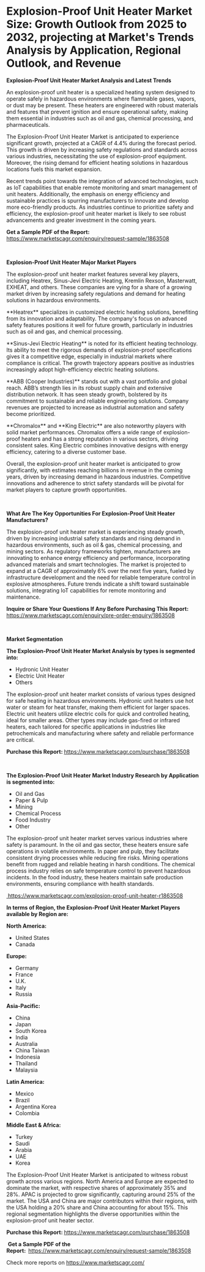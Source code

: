 <p><h1>Explosion-Proof Unit Heater Market Size: Growth Outlook from 2025 to 2032, projecting at Market's Trends Analysis by Application, Regional Outlook, and Revenue</h1></p><p><strong>Explosion-Proof Unit Heater Market Analysis and Latest Trends</strong></p>
<p><p>An explosion-proof unit heater is a specialized heating system designed to operate safely in hazardous environments where flammable gases, vapors, or dust may be present. These heaters are engineered with robust materials and features that prevent ignition and ensure operational safety, making them essential in industries such as oil and gas, chemical processing, and pharmaceuticals.</p><p>The Explosion-Proof Unit Heater Market is anticipated to experience significant growth, projected at a CAGR of 4.4% during the forecast period. This growth is driven by increasing safety regulations and standards across various industries, necessitating the use of explosion-proof equipment. Moreover, the rising demand for efficient heating solutions in hazardous locations fuels this market expansion. </p><p>Recent trends point towards the integration of advanced technologies, such as IoT capabilities that enable remote monitoring and smart management of unit heaters. Additionally, the emphasis on energy efficiency and sustainable practices is spurring manufacturers to innovate and develop more eco-friendly products. As industries continue to prioritize safety and efficiency, the explosion-proof unit heater market is likely to see robust advancements and greater investment in the coming years.</p></p>
<p><strong>Get a Sample PDF of the Report:&nbsp;</strong> <a href="https://www.marketscagr.com/enquiry/request-sample/1863508?utm_campaign=2754&utm_medium=2&utm_source=Github&utm_content=ia&utm_term=28022025&utm_id=explosion-proof-unit-heater">https://www.marketscagr.com/enquiry/request-sample/1863508</a></p>
<p>&nbsp;</p>
<p><strong>Explosion-Proof Unit Heater Major Market Players</strong></p>
<p><p>The explosion-proof unit heater market features several key players, including Heatrex, Sinus-Jevi Electric Heating, Kremlin Rexson, Masterwatt, EXHEAT, and others. These companies are vying for a share of a growing market driven by increasing safety regulations and demand for heating solutions in hazardous environments.</p><p>**Heatrex** specializes in customized electric heating solutions, benefiting from its innovation and adaptability. The company's focus on advanced safety features positions it well for future growth, particularly in industries such as oil and gas, and chemical processing.</p><p>**Sinus-Jevi Electric Heating** is noted for its efficient heating technology. Its ability to meet the rigorous demands of explosion-proof specifications gives it a competitive edge, especially in industrial markets where compliance is critical. The growth trajectory appears positive as industries increasingly adopt high-efficiency electric heating solutions.</p><p>**ABB (Cooper Industries)** stands out with a vast portfolio and global reach. ABB’s strength lies in its robust supply chain and extensive distribution network. It has seen steady growth, bolstered by its commitment to sustainable and reliable engineering solutions. Company revenues are projected to increase as industrial automation and safety become prioritized.</p><p>**Chromalox** and **King Electric** are also noteworthy players with solid market performances. Chromalox offers a wide range of explosion-proof heaters and has a strong reputation in various sectors, driving consistent sales. King Electric combines innovative designs with energy efficiency, catering to a diverse customer base.</p><p>Overall, the explosion-proof unit heater market is anticipated to grow significantly, with estimates reaching billions in revenue in the coming years, driven by increasing demand in hazardous industries. Competitive innovations and adherence to strict safety standards will be pivotal for market players to capture growth opportunities.</p></p>
<p>&nbsp;</p>
<p><strong>What Are The Key Opportunities For Explosion-Proof Unit Heater Manufacturers?</strong></p>
<p><p>The explosion-proof unit heater market is experiencing steady growth, driven by increasing industrial safety standards and rising demand in hazardous environments, such as oil & gas, chemical processing, and mining sectors. As regulatory frameworks tighten, manufacturers are innovating to enhance energy efficiency and performance, incorporating advanced materials and smart technologies. The market is projected to expand at a CAGR of approximately 6% over the next five years, fueled by infrastructure development and the need for reliable temperature control in explosive atmospheres. Future trends indicate a shift toward sustainable solutions, integrating IoT capabilities for remote monitoring and maintenance.</p></p>
<p><strong>Inquire or Share Your Questions If Any Before Purchasing This Report:</strong> <a href="https://www.marketscagr.com/enquiry/pre-order-enquiry/1863508?utm_campaign=2754&utm_medium=2&utm_source=Github&utm_content=ia&utm_term=28022025&utm_id=explosion-proof-unit-heater">https://www.marketscagr.com/enquiry/pre-order-enquiry/1863508</a></p>
<p>&nbsp;</p>
<p><strong>Market Segmentation</strong></p>
<p><strong>The Explosion-Proof Unit Heater Market Analysis by types is segmented into:</strong></p>
<p><ul><li>Hydronic Unit Heater</li><li>Electric Unit Heater</li><li>Others</li></ul></p>
<p><p>The explosion-proof unit heater market consists of various types designed for safe heating in hazardous environments. Hydronic unit heaters use hot water or steam for heat transfer, making them efficient for larger spaces. Electric unit heaters utilize electric coils for quick and controlled heating, ideal for smaller areas. Other types may include gas-fired or infrared heaters, each tailored for specific applications in industries like petrochemicals and manufacturing where safety and reliable performance are critical.</p></p>
<p><strong>Purchase this Report:&nbsp;</strong><a href="https://www.marketscagr.com/purchase/1863508?utm_campaign=2754&utm_medium=2&utm_source=Github&utm_content=ia&utm_term=28022025&utm_id=explosion-proof-unit-heater">https://www.marketscagr.com/purchase/1863508</a></p>
<p>&nbsp;</p>
<p><strong>The Explosion-Proof Unit Heater Market Industry Research by Application is segmented into:</strong></p>
<p><ul><li>Oil and Gas</li><li>Paper & Pulp</li><li>Mining</li><li>Chemical Process</li><li>Food Industry</li><li>Other</li></ul></p>
<p><p>The explosion-proof unit heater market serves various industries where safety is paramount. In the oil and gas sector, these heaters ensure safe operations in volatile environments. In paper and pulp, they facilitate consistent drying processes while reducing fire risks. Mining operations benefit from rugged and reliable heating in harsh conditions. The chemical process industry relies on safe temperature control to prevent hazardous incidents. In the food industry, these heaters maintain safe production environments, ensuring compliance with health standards.</p></p>
<p><a href="https://www.marketscagr.com/explosion-proof-unit-heater-r1863508?utm_campaign=2754&utm_medium=2&utm_source=Github&utm_content=ia&utm_term=28022025&utm_id=explosion-proof-unit-heater">&nbsp;https://www.marketscagr.com/explosion-proof-unit-heater-r1863508</a></p>
<p><strong>In terms of Region, the Explosion-Proof Unit Heater Market Players available by Region are:</strong></p>
<p>
    <p> <strong> North America: </strong>
        <ul>
            <li>United States</li>
            <li>Canada</li>
        </ul>
        </p> 
    <p> <strong> Europe: </strong>
        <ul>
            <li>Germany</li>
            <li>France</li>
            <li>U.K.</li>
            <li>Italy</li>
            <li>Russia</li>
        </ul>
        </p> 
    <p> <strong> Asia-Pacific: </strong>
        <ul>
            <li>China</li>
            <li>Japan</li>
            <li>South Korea</li>
            <li>India</li>
            <li>Australia</li>
            <li>China Taiwan</li>
            <li>Indonesia</li>
            <li>Thailand</li>
            <li>Malaysia</li>
        </ul>
        </p> 
    <p> <strong> Latin America: </strong>
        <ul>
            <li>Mexico</li>
            <li>Brazil</li>
            <li>Argentina Korea</li>
            <li>Colombia</li>
        </ul>
        </p> 
    <p> <strong> Middle East & Africa: </strong>
        <ul>
            <li>Turkey</li>
            <li>Saudi</li>
            <li>Arabia</li>
            <li>UAE</li>
            <li>Korea</li>
        </ul>
    </p>
    </p>
<p><p>The Explosion-Proof Unit Heater Market is anticipated to witness robust growth across various regions. North America and Europe are expected to dominate the market, with respective shares of approximately 35% and 28%. APAC is projected to grow significantly, capturing around 25% of the market. The USA and China are major contributors within their regions, with the USA holding a 20% share and China accounting for about 15%. This regional segmentation highlights the diverse opportunities within the explosion-proof unit heater sector.</p></p>
<p><strong>Purchase this Report: </strong><a href="https://www.marketscagr.com/purchase/1863508?utm_campaign=2754&utm_medium=2&utm_source=Github&utm_content=ia&utm_term=28022025&utm_id=explosion-proof-unit-heater">https://www.marketscagr.com/purchase/1863508</a></p>
<p>&nbsp;<strong>Get a Sample PDF of the Report:&nbsp;&nbsp;</strong><a href="https://www.marketscagr.com/enquiry/request-sample/1863508?utm_campaign=2754&utm_medium=2&utm_source=Github&utm_content=ia&utm_term=28022025&utm_id=explosion-proof-unit-heater">https://www.marketscagr.com/enquiry/request-sample/1863508</a></p>
<p><strong></strong></p>
<p>Check more reports on <a href="https://www.marketscagr.com/?utm_campaign=2754&utm_medium=2&utm_source=Github&utm_content=ia&utm_term=28022025&utm_id=explosion-proof-unit-heater">https://www.marketscagr.com/</a></p>